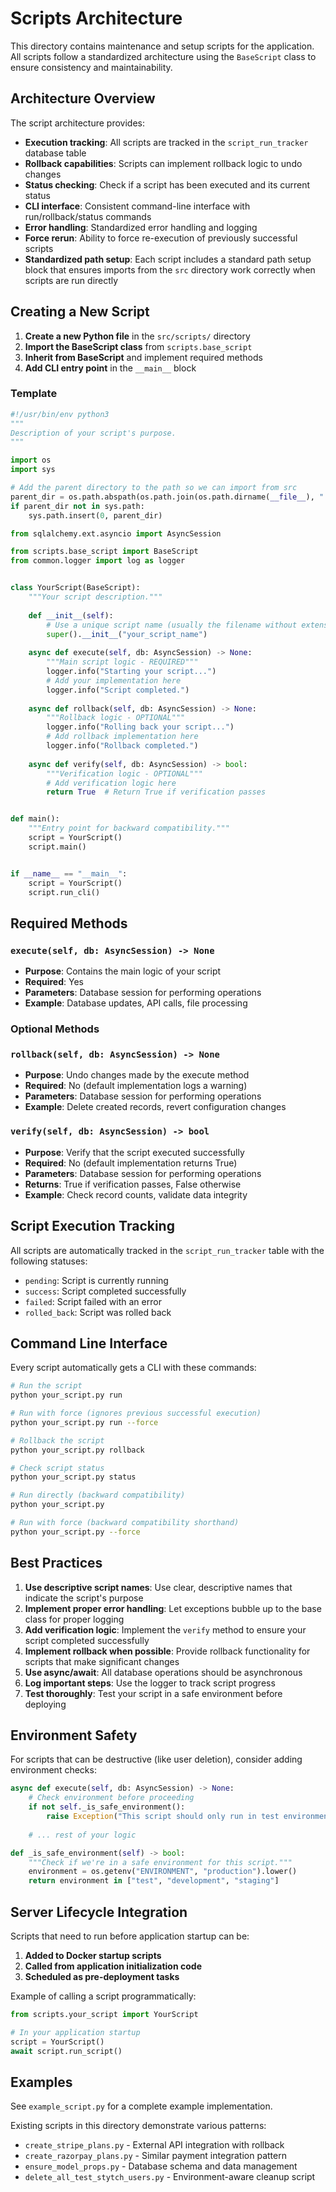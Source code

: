# Scripts Architecture

This directory contains maintenance and setup scripts for the application. All scripts follow a standardized architecture using the `BaseScript` class to ensure consistency and maintainability.

## Architecture Overview

The script architecture provides:
- **Execution tracking**: All scripts are tracked in the `script_run_tracker` database table
- **Rollback capabilities**: Scripts can implement rollback logic to undo changes
- **Status checking**: Check if a script has been executed and its current status
- **CLI interface**: Consistent command-line interface with run/rollback/status commands
- **Error handling**: Standardized error handling and logging
- **Force rerun**: Ability to force re-execution of previously successful scripts
- **Standardized path setup**: Each script includes a standard path setup block that ensures imports from the `src` directory work correctly when scripts are run directly

## Creating a New Script

1. **Create a new Python file** in the `src/scripts/` directory
2. **Import the BaseScript class** from `scripts.base_script`
3. **Inherit from BaseScript** and implement required methods
4. **Add CLI entry point** in the `__main__` block

### Template

```python
#!/usr/bin/env python3
"""
Description of your script's purpose.
"""

import os
import sys

# Add the parent directory to the path so we can import from src
parent_dir = os.path.abspath(os.path.join(os.path.dirname(__file__), ".."))
if parent_dir not in sys.path:
    sys.path.insert(0, parent_dir)

from sqlalchemy.ext.asyncio import AsyncSession

from scripts.base_script import BaseScript
from common.logger import log as logger


class YourScript(BaseScript):
    """Your script description."""
    
    def __init__(self):
        # Use a unique script name (usually the filename without extension)
        super().__init__("your_script_name")
    
    async def execute(self, db: AsyncSession) -> None:
        """Main script logic - REQUIRED"""
        logger.info("Starting your script...")
        # Add your implementation here
        logger.info("Script completed.")
    
    async def rollback(self, db: AsyncSession) -> None:
        """Rollback logic - OPTIONAL"""
        logger.info("Rolling back your script...")
        # Add rollback implementation here
        logger.info("Rollback completed.")
    
    async def verify(self, db: AsyncSession) -> bool:
        """Verification logic - OPTIONAL"""
        # Add verification logic here
        return True  # Return True if verification passes


def main():
    """Entry point for backward compatibility."""
    script = YourScript()
    script.main()


if __name__ == "__main__":
    script = YourScript()
    script.run_cli()
```

## Required Methods

### `execute(self, db: AsyncSession) -> None`
- **Purpose**: Contains the main logic of your script
- **Required**: Yes
- **Parameters**: Database session for performing operations
- **Example**: Database updates, API calls, file processing

### Optional Methods

### `rollback(self, db: AsyncSession) -> None`
- **Purpose**: Undo changes made by the execute method
- **Required**: No (default implementation logs a warning)
- **Parameters**: Database session for performing operations
- **Example**: Delete created records, revert configuration changes

### `verify(self, db: AsyncSession) -> bool`
- **Purpose**: Verify that the script executed successfully
- **Required**: No (default implementation returns True)
- **Parameters**: Database session for performing operations
- **Returns**: True if verification passes, False otherwise
- **Example**: Check record counts, validate data integrity

## Script Execution Tracking

All scripts are automatically tracked in the `script_run_tracker` table with the following statuses:
- `pending`: Script is currently running
- `success`: Script completed successfully
- `failed`: Script failed with an error
- `rolled_back`: Script was rolled back

## Command Line Interface

Every script automatically gets a CLI with these commands:

```bash
# Run the script
python your_script.py run

# Run with force (ignores previous successful execution)
python your_script.py run --force

# Rollback the script
python your_script.py rollback

# Check script status
python your_script.py status

# Run directly (backward compatibility)
python your_script.py

# Run with force (backward compatibility shorthand)
python your_script.py --force
```

## Best Practices

1. **Use descriptive script names**: Use clear, descriptive names that indicate the script's purpose
2. **Implement proper error handling**: Let exceptions bubble up to the base class for proper logging
3. **Add verification logic**: Implement the `verify` method to ensure your script completed successfully
4. **Implement rollback when possible**: Provide rollback functionality for scripts that make significant changes
5. **Use async/await**: All database operations should be asynchronous
6. **Log important steps**: Use the logger to track script progress
7. **Test thoroughly**: Test your script in a safe environment before deploying

## Environment Safety

For scripts that can be destructive (like user deletion), consider adding environment checks:

```python
async def execute(self, db: AsyncSession) -> None:
    # Check environment before proceeding
    if not self._is_safe_environment():
        raise Exception("This script should only run in test environments")
    
    # ... rest of your logic

def _is_safe_environment(self) -> bool:
    """Check if we're in a safe environment for this script."""
    environment = os.getenv("ENVIRONMENT", "production").lower()
    return environment in ["test", "development", "staging"]
```

## Server Lifecycle Integration

Scripts that need to run before application startup can be:
1. **Added to Docker startup scripts**
2. **Called from application initialization code**
3. **Scheduled as pre-deployment tasks**

Example of calling a script programmatically:
```python
from scripts.your_script import YourScript

# In your application startup
script = YourScript()
await script.run_script()
```

## Examples

See `example_script.py` for a complete example implementation.

Existing scripts in this directory demonstrate various patterns:
- `create_stripe_plans.py` - External API integration with rollback
- `create_razorpay_plans.py` - Similar payment integration pattern
- `ensure_model_props.py` - Database schema and data management
- `delete_all_test_stytch_users.py` - Environment-aware cleanup script